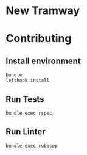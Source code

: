 # New Tramway

# Contributing

## Install environment

```
bundle
lefthook install
```

## Run Tests

```
bundle exec rspec
```

## Run Linter

```
bundle exec rubocop
```
